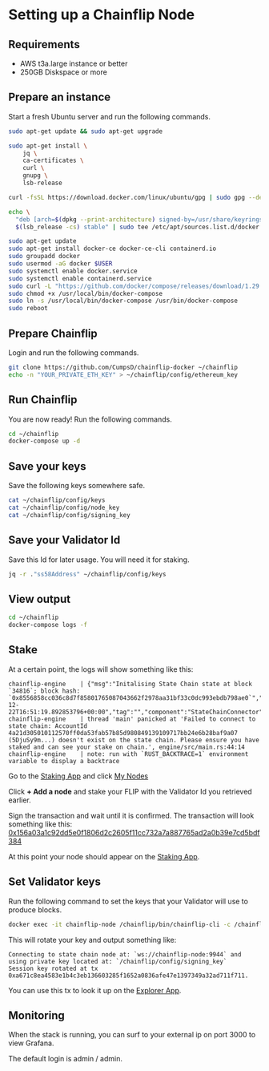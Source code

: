 # Setting up a Chainflip Node

## Requirements

* AWS t3a.large instance or better
* 250GB Diskspace or more

## Prepare an instance

Start a fresh Ubuntu server and run the following commands.

```bash
sudo apt-get update && sudo apt-get upgrade

sudo apt-get install \
    jq \
    ca-certificates \
    curl \
    gnupg \
    lsb-release

curl -fsSL https://download.docker.com/linux/ubuntu/gpg | sudo gpg --dearmor -o /usr/share/keyrings/docker-archive-keyring.gpg

echo \
  "deb [arch=$(dpkg --print-architecture) signed-by=/usr/share/keyrings/docker-archive-keyring.gpg] https://download.docker.com/linux/ubuntu \
  $(lsb_release -cs) stable" | sudo tee /etc/apt/sources.list.d/docker.list > /dev/null

sudo apt-get update
sudo apt-get install docker-ce docker-ce-cli containerd.io
sudo groupadd docker
sudo usermod -aG docker $USER
sudo systemctl enable docker.service
sudo systemctl enable containerd.service
sudo curl -L "https://github.com/docker/compose/releases/download/1.29.2/docker-compose-$(uname -s)-$(uname -m)" -o /usr/local/bin/docker-compose
sudo chmod +x /usr/local/bin/docker-compose
sudo ln -s /usr/local/bin/docker-compose /usr/bin/docker-compose
sudo reboot
```

## Prepare Chainflip

Login and run the following commands.

```bash
git clone https://github.com/CumpsD/chainflip-docker ~/chainflip
echo -n "YOUR_PRIVATE_ETH_KEY" > ~/chainflip/config/ethereum_key
```

## Run Chainflip

You are now ready! Run the following commands.

```bash
cd ~/chainflip
docker-compose up -d
```

## Save your keys

Save the following keys somewhere safe.

```bash
cat ~/chainflip/config/keys
cat ~/chainflip/config/node_key
cat ~/chainflip/config/signing_key
```

## Save your Validator Id

Save this Id for later usage. You will need it for staking.

```bash
jq -r ."ss58Address" ~/chainflip/config/keys
```

## View output

```bash
cd ~/chainflip
docker-compose logs -f
```

## Stake

At a certain point, the logs will show something like this:

```
chainflip-engine    | {"msg":"Initalising State Chain state at block `34816`; block hash: `0x8556858cc036c8d7f85801765087043662f2978aa31bf33c0dc993ebdb798ae0`","level":"INFO","ts":"2021-12-22T16:51:19.892853796+00:00","tag":"","component":"StateChainConnector"}
chainflip-engine    | thread 'main' panicked at 'Failed to connect to state chain: AccountId 4a21d305010112570ff0da53fab57b85d980849139109717bb24e6b28baf9a07 (5DjuSy9m...) doesn't exist on the state chain. Please ensure you have staked and can see your stake on chain.', engine/src/main.rs:44:14
chainflip-engine    | note: run with `RUST_BACKTRACE=1` environment variable to display a backtrace
```

Go to the [Staking App](https://stake.chainflip.io/) and click [My Nodes](https://stake.chainflip.io/nodes)

Click **+ Add a node** and stake your FLIP with the Validator Id you retrieved earlier.

Sign the transaction and wait until it is confirmed. The transaction will look something like this: [0x156a03a1c92dd5e0f1806d2c2605f11cc732a7a887765ad2a0b39e7cd5bdf384](https://rinkeby.etherscan.io/tx/0x156a03a1c92dd5e0f1806d2c2605f11cc732a7a887765ad2a0b39e7cd5bdf384)

At this point your node should appear on the [Staking App](https://stake.chainflip.io/nodes).

## Set Validator keys

Run the following command to set the keys that your Validator will use to produce blocks.

```bash
docker exec -it chainflip-node /chainflip/bin/chainflip-cli -c /chainflip/config/chainflip.toml rotate
```

This will rotate your key and output something like:

```
Connecting to state chain node at: `ws://chainflip-node:9944` and using private key located at: `/chainflip/config/signing_key`
Session key rotated at tx 0xa671c8ea4583e1b4c3eb136603285f1652a0836afe47e1397349a32ad711f711.
```

You can use this tx to look it up on the [Explorer App](https://blocks.chainflip.io/).

## Monitoring

When the stack is running, you can surf to your external ip on port 3000 to view Grafana.

The default login is admin / admin.
